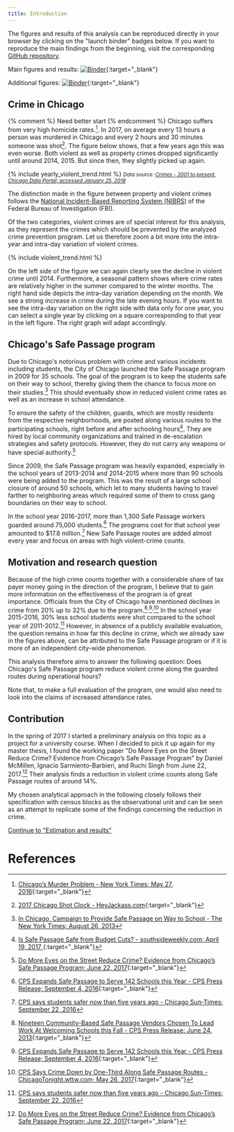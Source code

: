 ```yaml
---
title: Introduction
---
```

The figures and results of this analysis can be reproduced directly in your browser by clicking on the "launch binder" badges below. If you want to reproduce the main findings from the beginning, visit the corresponding [GitHub repository](https://github.com/binste/chicago_safepassage_evaluation).

Main figures and results: [![Binder](https://mybinder.org/badge.svg)](https://mybinder.org/v2/gh/binste/chicago_safepassage_evaluation/master?filepath=notebooks/5_analysis/0.0-binste-replication-of-crime-results-McMillen-et-al-2017-census-block-level){:target="_blank"}


Additional figures: [![Binder](https://mybinder.org/badge.svg)](https://mybinder.org/v2/gh/binste/chicago_safepassage_evaluation/master?filepath=notebooks/5_analysis/1.0-binste-additional-figures-website){:target="_blank"}

## Crime in Chicago
{% comment %}
Need better start
{% endcomment %}
Chicago suffers from very high homicide rates.[^1]. In 2017, on average every 13 hours a person was murdered in Chicago and every 2 hours and 30 minutes someone was shot[^2]. The figure below shows, that a few years ago this was even worse. Both violent as well as property crimes dropped significantly until around 2014, 2015. But since then, they slightly picked up again.

{% include yearly_violent_trend.html %}
<small>*Data source: [Crimes - 2001 to present, Chicago Data Portal; accessed January 25, 2018](https://data.cityofchicago.org/Public-Safety/Crimes-2001-to-present/ijzp-q8t2)*</small>

The distinction made in the figure between property and violent crimes follows the [National Incident-Based Reporting System (NIBRS)](http://gis.chicagopolice.org/clearmap_crime_sums/crime_types.html) of the Federal Bureau of Investigation (FBI).

Of the two categories, violent crimes are of special interest for this analysis, as they represent the crimes which should be prevented by the analyzed crime prevention program. Let us therefore zoom a bit more into the intra-year and intra-day variation of violent crimes.

{% include violent_trend.html %}

On the left side of the figure we can again clearly see the decline in violent crime until 2014. Furthermore, a seasonal pattern shows where crime rates are relatively higher in the summer compared to the winter months. The right hand side depicts the intra-day variation depending on the month. We see a strong increase in crime during the late evening hours. If you want to see the intra-day variation on the right side with data only for one year, you can select a single year by clicking on a square corresponding to that year in the left figure. The right graph will adapt accordingly.

## Chicago's Safe Passage program
Due to Chicago's notorious problem with crime and various incidents including students, the City of Chicago launched the Safe Passage program in 2009 for 35 schools. The goal of the program is to keep the students safe on their way to school, thereby giving them the chance to focus more on their studies.[^10] This should eventually show in reduced violent crime rates as well as an increase in school attendance.

To ensure the safety of the children, guards, which are mostly residents from the respective neighborhoods, are posted along various routes to the participating schools, right before and after schooling hours[^3]. They are hired by local community organizations and trained in de-escalation strategies and safety protocols. However, they do not carry any weapons or have special authority.[^8]

Since 2009, the Safe Passage program was heavily expanded, especially in the school years of 2013-2014 and 2014-2015 where more than 90 schools were being added to the program. This was the result of a large school closure of around 50 schools, which let to many students having to travel farther to neighboring areas which required some of them to cross gang boundaries on their way to school.

In the school year 2016-2017, more than 1,300 Safe Passage workers guarded around 75,000 students.[^4] The programs cost for that school year amounted to $17.8 million.[^9] New Safe Passage routes are added almost every year and focus on areas with high violent-crime counts.

## Motivation and research question
Because of the high crime counts together with a considerable share of tax payer money going in the direction of the program, I believe that to gain more information on the effectiveness of the program is of great importance. Officials from the City of Chicago have mentioned declines in crime from 20% up to 32% due to the program.[^5]<sup>,</sup>[^6]<sup>,</sup>[^7] In the school year 2015-2016, 30% less school students were shot compared to the school year of 2011-2012.[^9] However, in absence of a publicly available evaluation, the question remains in how far this decline in crime, which we already saw in the figures above, can be attributed to the Safe Passage program or if it is more of an independent city-wide phenomenon.

This analysis therefore aims to answer the following question: Does Chicago's Safe Passage program reduce violent crime along the guarded routes during operational hours?

Note that, to make a full evaluation of the program, one would also need to look into the claims of increased attendance rates.

## Contribution
In the spring of 2017 I started a preliminary analysis on this topic as a project for a university course. When I decided to pick it up again for my master thesis, I found the working paper "Do More Eyes on the Street Reduce Crime? Evidence from Chicago’s Safe Passage Program" by Daniel McMillen, Ignacio Sarmiento-Barbieri, and Ruchi Singh from June 22, 2017.[^8] Their analysis finds a reduction in violent crime counts along Safe Passage routes of around 14%.

My chosen analytical approach in the following closely follows their specification with census blocks as the observational unit and can be seen as an attempt to replicate some of the findings concerning the reduction in crime.

[Continue to "Estimation and results"](./2_Estimation.md)

# References

[^1]: [Chicago’s Murder Problem - New York Times; May 27, 2016](https://www.nytimes.com/interactive/2016/05/18/us/chicago-murder-problem.html){:target="_blank"}
[^2]: [2017 Chicago Shot Clock - HeyJackass.com](https://heyjackass.com/2017-chicago-shot-clock/){:target="_blank"}
[^3]: [Is Safe Passage Safe from Budget Cuts? - southsideweekly.com; April 19, 2017 ](https://southsideweekly.com/is-safe-passage-safe-from-budget-cuts/){:target="_blank"}
[^4]: [CPS Expands Safe Passage to Serve 142 Schools this Year - CPS Press Release; September 4, 2016](http://cps.edu/News/Press_releases/Pages/PR1_09_04_2016.aspx){:target="_blank"}
[^5]: [Nineteen Community-Based Safe Passage Vendors Chosen To Lead Work At Welcoming Schools this Fall - CPS Press Release; June 24, 2013](https://cps.edu/News/Press_releases/Pages/PR1_06_24_2013.aspx){:target="_blank"}
[^6]: [CPS Expands Safe Passage to Serve 142 Schools this Year - CPS Press Release; September 4, 2016](https://cps.edu/News/Press_releases/Pages/PR1_09_04_2016.aspx){:target="_blank"}
[^7]: [CPS Says Crime Down by One-Third Along Safe Passage Routes - ChicagoTonight.wttw.com; May 26, 2017](https://chicagotonight.wttw.com/2017/05/26/cps-says-crime-down-one-third-along-safe-passage-routes){:target="_blank"}
[^8]: [Do More Eyes on the Street Reduce Crime? Evidence from Chicago’s Safe Passage Program; June 22, 2017](https://ignaciomsarmiento.github.io/assets/Safe_Passage_WP.pdf){:target="_blank"}
[^9]: [CPS says students safer now than five years ago - Chicago Sun-Times; September 22, 2016](https://www.pressreader.com/usa/chicago-sun-times/20160922/281582355105718)
[^10]: [In Chicago, Campaign to Provide Safe Passage on Way to School - The New York Times; August 26, 2013](https://www.nytimes.com/2013/08/27/education/in-chicago-campaign-to-provide-safe-passage-on-way-to-school.html)
